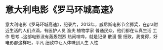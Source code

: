 # 意大利电影《罗马环城高速》

意大利电影《罗马环城高速》，纪录片，2013年，威尼斯电影节金狮奖，在gra附近生活的人们点滴，有医护人员 渔夫 植物学家 普通民众，他们都在认真生活 工作 思考…这部电影没有轰轰烈烈 热闹喧哗，就是记录 散漫 慢 细致，我觉得，好电影都这样吧，平凡 细致中让人体味到人生 人性